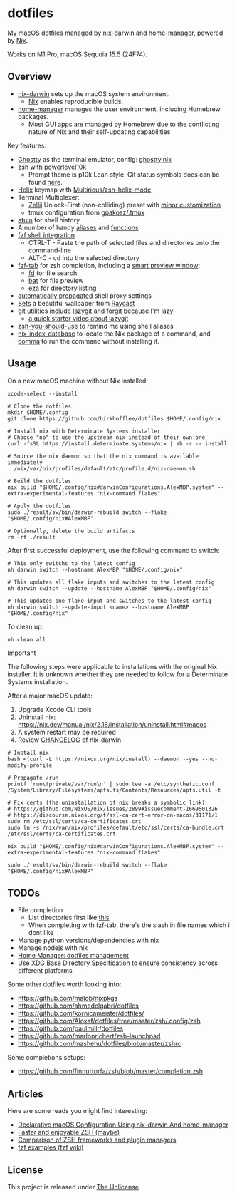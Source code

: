 # dotfiles

My macOS dotfiles managed by [nix-darwin](https://github.com/LnL7/nix-darwin) and [home-manager](https://github.com/nix-community/home-manager), powered by [Nix](https://nixos.org/).

Works on M1 Pro, macOS Sequoia 15.5 (24F74).

## Overview

* [nix-darwin](https://github.com/LnL7/nix-darwin) sets up the macOS system environment.
  * [Nix](https://nixos.org/) enables reproducible builds.
* [home-manager](https://github.com/nix-community/home-manager) manages the user environment, including Homebrew packages.
  * Most GUI apps are managed by Homebrew due to the conflicting nature of Nix and their self-updating capabilities

Key features:

* [Ghostty](https://ghostty.org/) as the terminal emulator, config: [ghostty.nix](hosts/AlexMBP/home/programs/ghostty.nix)
* zsh with [powerlevel10k](https://github.com/romkatv/powerlevel10k)
  * Prompt theme is p10k Lean style. Git status symbols docs can be found [here](https://github.com/romkatv/powerlevel10k#what-do-different-symbols-in-git-status-mean).
* [Helix](https://helix-editor.com/) keymap with [Multirious/zsh-helix-mode](https://github.com/Multirious/zsh-helix-mode)
* Terminal Multiplexer:
  * [Zellij](https://zellij.dev/) Unlock-First (non-colliding) preset with [minor customization](hosts/AlexMBP/home/programs/zellij.nix)
  * tmux configuration from [gpakosz/.tmux](https://github.com/gpakosz/.tmux)
* [atuin](https://github.com/ellie/atuin) for shell history
* A number of handy [aliases](hosts/AlexMBP/home/programs/zsh.nix) and [functions](hosts/AlexMBP/home/files/shell/functions.zsh)
* [fzf shell integration](hosts/AlexMBP/home/programs/fzf.nix)
  * CTRL-T - Paste the path of selected files and directories onto the command-line
  * ALT-C - cd into the selected directory
* [fzf-tab](https://github.com/Aloxaf/fzf-tab) for zsh completion, including a [smart preview window](hosts/AlexMBP/home/files/shell/fzf.zsh):
  * [fd](https://github.com/sharkdp/fd) for file search
  * [bat](https://github.com/sharkdp/bat) for file preview
  * [eza](https://github.com/eza-community/eza) for directory listing
* [automatically propagated](hosts/AlexMBP/home/files/shell/proxy.zsh) shell proxy settings
* [Sets](hosts/AlexMBP/home/libs/wallpaper.nix) a beautiful wallpaper from [Raycast](https://www.raycast.com/wallpapers)
* git utilities include [lazygit](https://github.com/jesseduffield/lazygit) and [forgit](https://github.com/wfxr/forgit) because I'm lazy
  * [a quick starter video about lazygit](https://www.youtube.com/watch?v=CPLdltN7wgE)
* [zsh-you-should-use](https://github.com/MichaelAquilina/zsh-you-should-use) to remind me using shell aliases
* [nix-index-database](https://github.com/nix-community/nix-index-database) to locate the Nix package of a command, and [comma](https://github.com/nix-community/comma) to run the command without installing it.

## Usage

On a new macOS machine without Nix installed:

```console
xcode-select --install

# Clone the dotfiles
mkdir $HOME/.config
git clone https://github.com/birkhofflee/dotfiles $HOME/.config/nix

# Install nix with Determinate Systems installer
# Choose "no" to use the upstream nix instead of their own one
curl -fsSL https://install.determinate.systems/nix | sh -s -- install

# Source the nix daemon so that the nix command is available immediately
. /nix/var/nix/profiles/default/etc/profile.d/nix-daemon.sh

# Build the dotfiles
nix build "$HOME/.config/nix#darwinConfigurations.AlexMBP.system" --extra-experimental-features "nix-command flakes"

# Apply the dotfiles
sudo ./result/sw/bin/darwin-rebuild switch --flake "$HOME/.config/nix#AlexMBP"

# Optionally, delete the build artifacts
rm -rf ./result
```

After first successful deployment, use the following command to switch:

```console
# This only switchs to the latest config
nh darwin switch --hostname AlexMBP "$HOME/.config/nix"

# This updates all flake inputs and switches to the latest config
nh darwin switch --update --hostname AlexMBP "$HOME/.config/nix"

# This updates one flake input and switches to the latest config
nh darwin switch --update-input <name> --hostname AlexMBP "$HOME/.config/nix"
```

To clean up:

```console
nh clean all
```

> [!IMPORTANT]
> The following steps were applicable to installations with the original Nix
> installer. It is unknown whether they are needed to follow for a Determinate
> Systems installation.

After a major macOS update:

1. Upgrade Xcode CLI tools
2. Uninstall nix: https://nix.dev/manual/nix/2.18/installation/uninstall.html#macos
3. A system restart may be required
4. Review [CHANGELOG](https://github.com/LnL7/nix-darwin/blob/master/CHANGELOG) of nix-darwin

```console
# Install nix
bash <(curl -L https://nixos.org/nix/install) --daemon --yes --no-modify-profile

# Propagate /run
printf 'run\tprivate/var/run\n' | sudo tee -a /etc/synthetic.conf
/System/Library/Filesystems/apfs.fs/Contents/Resources/apfs.util -t

# Fix certs (the uninstallation of nix breaks a symbolic link)
# https://github.com/NixOS/nix/issues/2899#issuecomment-1669501326
# https://discourse.nixos.org/t/ssl-ca-cert-error-on-macos/31171/1
sudo rm /etc/ssl/certs/ca-certificates.crt
sudo ln -s /nix/var/nix/profiles/default/etc/ssl/certs/ca-bundle.crt /etc/ssl/certs/ca-certificates.crt

nix build "$HOME/.config/nix#darwinConfigurations.AlexMBP.system" --extra-experimental-features "nix-command flakes"

sudo ./result/sw/bin/darwin-rebuild switch --flake "$HOME/.config/nix#AlexMBP"
```

## TODOs

* File completion
  * List directories first like [this](https://github.com/Aloxaf/fzf-tab/pull/518)
  * When completing with fzf-tab, there's the slash in file names which i dont like
* Manage python versions/dependencies with nix
* Manage nodejs with nix
* [Home Manager: dotfiles management](https://gvolpe.com/blog/home-manager-dotfiles-management/)
* Use [XDG Base Directory Specification](https://specifications.freedesktop.org/basedir-spec/basedir-spec-latest.html) to ensure consistency across different platforms

Some other dotfiles worth looking into:

* https://github.com/malob/nixpkgs
* https://github.com/ahmedelgabri/dotfiles
* https://github.com/kornicameister/dotfiles/
* https://github.com/Aloxaf/dotfiles/tree/master/zsh/.config/zsh
* https://github.com/paulmillr/dotfiles
* https://github.com/marlonrichert/zsh-launchpad
* https://github.com/mashehu/dotfiles/blob/master/zshrc

Some completions setups:

* https://github.com/finnurtorfa/zsh/blob/master/completion.zsh

## Articles

Here are some reads you might find interesting:

* [Declarative macOS Configuration Using nix-darwin And home-manager](https://xyno.space/post/nix-darwin-introduction)
* [Faster and enjoyable ZSH (maybe)](https://htr3n.github.io/2018/07/faster-zsh/)
* [Comparison of ZSH frameworks and plugin managers](https://gist.github.com/laggardkernel/4a4c4986ccdcaf47b91e8227f9868ded)
* [fzf examples (fzf wiki)](https://github.com/junegunn/fzf/wiki/examples)

## License

This project is released under [The Unlicense](LICENSE).
